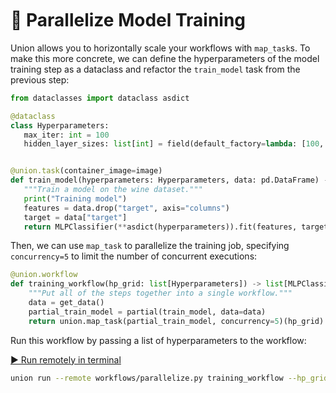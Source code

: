 <br>
<br>
<br>

# 🔀 Parallelize Model Training

Union allows you to horizontally scale your workflows with `map_task`s. To
make this more concrete, we can define the hyperparameters of the model training
step as a dataclass and refactor the `train_model` task from the previous step:

 ```python
from dataclasses import dataclass asdict

@dataclass
class Hyperparameters:
    max_iter: int = 100
    hidden_layer_sizes: list[int] = field(default_factory=lambda: [100, 100])


@union.task(container_image=image)
def train_model(hyperparameters: Hyperparameters, data: pd.DataFrame) -> MLPClassifier:
    """Train a model on the wine dataset."""
    print("Training model")
    features = data.drop("target", axis="columns")
    target = data["target"]
    return MLPClassifier(**asdict(hyperparameters)).fit(features, target)
```

Then, we can use `map_task` to parallelize the training job, specifying
`concurrency=5` to limit the number of concurrent executions:

```python
@union.workflow
def training_workflow(hp_grid: list[Hyperparameters]) -> list[MLPClassifier]:
    """Put all of the steps together into a single workflow."""
    data = get_data()
    partial_train_model = partial(train_model, data=data)
    return union.map_task(partial_train_model, concurrency=5)(hp_grid)
```

Run this workflow by passing a list of hyperparameters to the workflow:

[▶️ Run remotely in terminal](command:union-workspace.runParallelizeWorkflow)

```bash
union run --remote workflows/parallelize.py training_workflow --hp_grid '[{"max_iter": 25}, {"max_iter": 500}, {"max_iter": 100}]'
```
